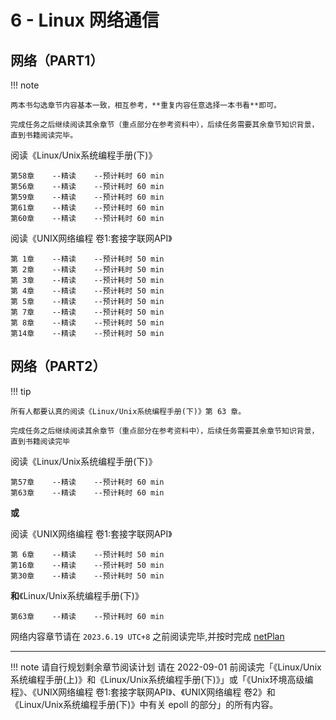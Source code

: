 # 6 - Linux 网络通信

## 网络（PART1）

!!! note

    两本书勾选章节内容基本一致，相互参考，**重复内容任意选择一本书看**即可。

    完成任务之后继续阅读其余章节（重点部分在参考资料中），后续任务需要其余章节知识背景，直到书籍阅读完毕。

阅读《Linux/Unix系统编程手册(下)》

    第58章    --精读    --预计耗时 60 min
    第56章    --精读    --预计耗时 60 min
    第59章    --精读    --预计耗时 60 min
    第61章    --精读    --预计耗时 60 min
    第60章    --精读    --预计耗时 60 min

阅读《UNIX网络编程 卷1:套接字联网API》

    第 1章    --精读    --预计耗时 50 min
    第 2章    --精读    --预计耗时 50 min
    第 3章    --精读    --预计耗时 50 min
    第 4章    --精读    --预计耗时 50 min
    第 5章    --精读    --预计耗时 50 min
    第 7章    --精读    --预计耗时 50 min
    第 8章    --精读    --预计耗时 50 min
    第14章    --精读    --预计耗时 50 min

## 网络（PART2）

!!! tip

    所有人都要认真的阅读《Linux/Unix系统编程手册(下)》第 63 章。

    完成任务之后继续阅读其余章节（重点部分在参考资料中），后续任务需要其余章节知识背景，直到书籍阅读完毕

阅读《Linux/Unix系统编程手册(下)》

    第57章    --精读    --预计耗时 60 min
    第63章    --精读    --预计耗时 60 min

**或**

阅读《UNIX网络编程 卷1:套接字联网API》

    第 6章    --精读    --预计耗时 50 min
    第16章    --精读    --预计耗时 50 min
    第30章    --精读    --预计耗时 50 min

**和**《Linux/Unix系统编程手册(下)》

    第63章    --精读    --预计耗时 60 min


网络内容章节请在 `2023.6.19 UTC+8` 之前阅读完毕,并按时完成 [netPlan](../project/plan-net.md)

---

!!! note 请自行规划剩余章节阅读计划
    请在 2022-09-01 前阅读完「《Linux/Unix系统编程手册(上)》和《Linux/Unix系统编程手册(下)》」或「《Unix环境高级编程》、《UNIX网络编程 卷1:套接字联网API》、《UNIX网络编程 卷2》和《Linux/Unix系统编程手册(下)》中有关 epoll 的部分」的所有内容。
